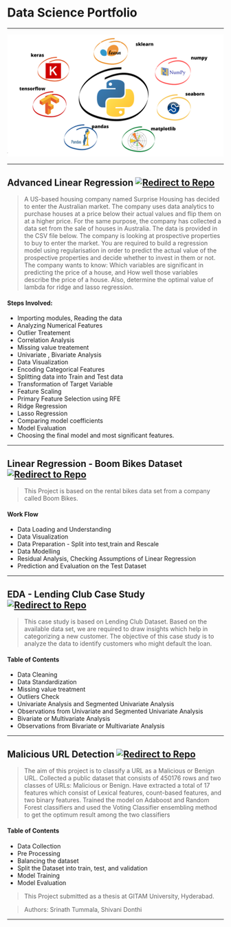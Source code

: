 # Data Science Portfolio
---

<center><img src="assets/img/cover.png"/></center>

--------


## Advanced Linear Regression                        [![Redirect to Repo](https://img.shields.io/badge/GitHub-View_on_GitHub-blue?logo=GitHub)](https://github.com/SrinathTummala/Advanced-Linear-regression)
> A US-based housing company named Surprise Housing has decided to enter the Australian market. The company uses data analytics to purchase houses at a price below their actual values and flip them on at a higher price. For the same purpose, the company has collected a data set from the sale of houses in Australia. The data is provided in the CSV file below.
The company is looking at prospective properties to buy to enter the market. You are required to build a regression model using regularisation in order to predict the actual value of the prospective properties and decide whether to invest in them or not.
The company wants to know:
Which variables are significant in predicting the price of a house, and
How well those variables describe the price of a house.
Also, determine the optimal value of lambda for ridge and lasso regression.
#### Steps Involved:
* Importing modules, Reading the data
* Analyzing Numerical Features
* Outlier Treatement
* Correlation Analysis
* Missing value treatement
* Univariate , Bivariate Analysis
* Data Visualization
* Encoding Categorical Features
* Splitting data into Train and Test data
* Transformation of Target Variable
* Feature Scaling
* Primary Feature Selection using RFE
* Ridge Regression
* Lasso Regression
* Comparing model coefficients
* Model Evaluation
* Choosing the final model and most significant features.
  
----------------------------------------------------------------------------------------------------------------------------------------

## Linear Regression - Boom Bikes Dataset               [![Redirect to Repo](https://img.shields.io/badge/GitHub-View_on_GitHub-blue?logo=GitHub)](https://github.com/SrinathTummala/Linear_Regression)
> This Project is based on the rental bikes data set from a company called Boom Bikes.
#### Work Flow
* Data Loading and Understanding
* Data Visualization
* Data Preparation - Split into test,train and Rescale
* Data Modelling
* Residual Analysis, Checking Assumptions of Linear Regression
* Prediction and Evaluation on the Test Dataset

---------------------------------------------------------------------
## EDA - Lending Club Case Study                                                   [![Redirect to Repo](https://img.shields.io/badge/GitHub-View_on_GitHub-blue?logo=GitHub)](https://github.com/SrinathTummala/EDA)
> This case study is based on Lending Club Dataset. Based on the available data set, we are required to draw insights which help in categorizing a new customer.
> The objective of this case study is to analyze the data to identify customers who might default the loan. 
#### Table of Contents
* Data Cleaning
* Data Standardization
* Missing value treatment
* Outliers Check
* Univariate Analysis and Segmented Univariate Analysis
* Observations from Univariate and Segmented Univariate Analysis
* Bivariate or Multivariate Analysis
* Observations from Bivariate or Multivariate Analysis

-----------------------------------------------------------------------------------------------------------------------------------------------

## Malicious URL Detection                         [![Redirect to Repo](https://img.shields.io/badge/GitHub-View_on_GitHub-blue?logo=GitHub)](https://github.com/SrinathTummala/URL-Classification)
> The aim of this project is to classify a URL as a Malicious or Benign URL.
> Collected a public dataset that consists of 450176 rows and two classes of URLs: Malicious or Benign. Have extracted a total of 17 features which consist of Lexical features, count-based features, and two binary features.
> Trained the model on Adaboost and Random Forest classifiers and used the Voting Classifier ensembling method to get the optimum result among the two classifiers

#### Table of Contents
* Data Collection
* Pre Processing
* Balancing the dataset
* Split the Dataset into train, test, and validation
* Model Training
* Model Evaluation

> This Project submitted as a thesis at GITAM University, Hyderabad.

> Authors: Srinath Tummala, Shivani Donthi


------------------------------------------------------------------------------------------------------------------------------------------






